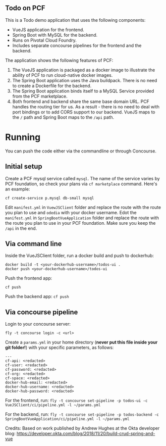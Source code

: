 Todo on PCF
-----------

This is a Todo demo application that uses the following components:
- VueJS application for the frontend.
- Spring Boot with MySQL for the backend.
- Runs on Pivotal Cloud Foundry.
- Includes separate concourse pipelines for the frontend and the backend.

The application shows the following features of PCF:
1. The VueJS application is packaged as a docker image to illustrate the ability of PCF to run cloud-native docker images.
2. The Spring Boot application uses the Java buildpack. There is no need to create a Dockerfile for the backend.
3. The Spring Boot application binds itself to a MySQL Service provided from the PCF marketplace. 
4. Both frontend and backend share the same base domain URL. PCF handles the routing tier for us. As a result - there is no need to deal with port bindings or to add CORS support to our backend. VueJS maps to the `/` path and Spring Boot maps to the `/api` path.

# Running

You can push the code either via the commandline or through Concourse.

Initial setup
-------------

Create a PCF mysql service called `mysql`. The name of the service varies by PCF foundation, so check your plans via `cf marketplace` command. Here's an example:

`cf create-service p.mysql db-small mysql`

Edit `manifest.yml` in `VuewJSClient` folder and replace the route with the route you plan to use and `odedia` with your docker username.
Edot the `manifest.yml` in `SpringBootVueApplication` folder and replace the route with the route you plan to use in your PCF foundation. Make sure you keep the `/api` in the end.

Via command line
----------------

Inside the VueJSClient folder, run a docker build and push to dockerhub:

```
docker build -t <your-dockerhub-username>/todos-ui .
docker push <your-dockerhub-username>/todos-ui
```

Push the frontend app:

`cf push`


Push the backend app:
`cf push`


Via concourse pipeline
----------------------

Login to your concourse server:

`fly -t concourse login -c <url>`

Create a `params.yml` in your home directory (**never put this file inside your git folder!**) with your specific parameters, as follows:
```
---
cf-api: <redacted>
cf-user: <redacted>
cf-password: <redacted>
cf-org: <redacted>
cf-space: <redacted>
docker-hub-email: <redacted>
docker-hub-username: <redacted>
docker-hub-password: <redacted>
```

For the frontend, run:
`fly -t concourse set-pipeline -p todos-ui -c VueJSClient/ci/pipeline.yml -l ~/params.yml`

For the backend, run:
`fly -t concourse set-pipeline -p todos-backend -c SpringBootVueApplication/ci/pipeline.yml -l ~/params.yml`

Credits:
Based on work published by Andrew Hughes at the Okta developer blog: https://developer.okta.com/blog/2018/11/20/build-crud-spring-and-vue
